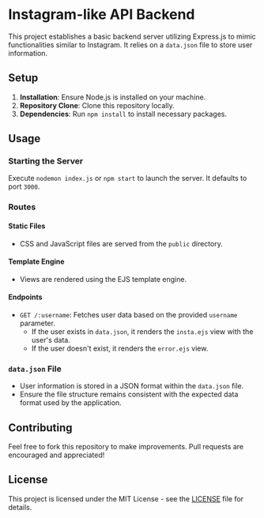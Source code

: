 # Instagram-like API Backend

This project establishes a basic backend server utilizing Express.js to mimic functionalities similar to Instagram. It relies on a `data.json` file to store user information.

## Setup

1. **Installation**: Ensure Node.js is installed on your machine.
2. **Repository Clone**: Clone this repository locally.
3. **Dependencies**: Run `npm install` to install necessary packages.

## Usage

### Starting the Server
Execute `nodemon index.js` or `npm start` to launch the server. It defaults to port `3000`.

### Routes

#### Static Files
- CSS and JavaScript files are served from the `public` directory.

#### Template Engine
- Views are rendered using the EJS template engine.

#### Endpoints
- `GET /:username`: Fetches user data based on the provided `username` parameter.
  - If the user exists in `data.json`, it renders the `insta.ejs` view with the user's data.
  - If the user doesn't exist, it renders the `error.ejs` view.

### `data.json` File
- User information is stored in a JSON format within the `data.json` file.
- Ensure the file structure remains consistent with the expected data format used by the application.

## Contributing
Feel free to fork this repository to make improvements. Pull requests are encouraged and appreciated!

## License
This project is licensed under the MIT License - see the [LICENSE](LICENSE) file for details.
